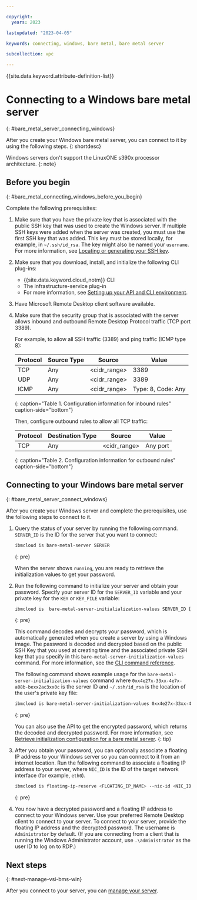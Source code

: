 ```yaml
---

copyright:
  years: 2023

lastupdated: "2023-04-05"

keywords: connecting, windows, bare metal, bare metal server

subcollection: vpc

---
```


{{site.data.keyword.attribute-definition-list}}

# Connecting to a Windows bare metal server
{: #bare_metal_server_connecting_windows}

After you create your Windows bare metal server, you can connect to it by using the following steps.
{: shortdesc}

Windows servers don't support the LinuxONE s390x processor architecture.
{: note}

## Before you begin
{: #bare_metal_connecting_windows_before_you_begin}

Complete the following prerequisites:

1. Make sure that you have the private key that is associated with the public SSH key that was used to create the Windows server. If multiple SSH keys were added when the server was created, you must use the first SSH key that was added. This key must be stored locally, for example, in `~/.ssh/id_rsa`. The key might also be named your `username`. For more information, see [Locating or generating your SSH key](/docs/vpc?topic=vpc-ssh-keys#locating-ssh-keys).
1. Make sure that you download, install, and initialize the following CLI plug-ins:
    * {{site.data.keyword.cloud_notm}} CLI
    * The infrastructure-service plug-in
    * For more information, see [Setting up your API and CLI environment](/docs/vpc?topic=vpc-set-up-environment#cli-prerequisites-setup).
1. Have Microsoft Remote Desktop client software available.
1. Make sure that the security group that is associated with the server allows inbound and outbound Remote Desktop Protocol traffic (TCP port 3389).

   For example, to allow all SSH traffic (3389) and ping traffic (ICMP type 8):

   | Protocol | Source Type | Source | Value |
   |-----------|------|------|------|
   | TCP| Any | <cidr_range> | 3389 |
   | UDP| Any | <cidr_range> | 3389 |
   | ICMP | Any | <cidr_range> | Type: 8, Code: Any|
   {: caption="Table 1. Configuration information for inbound rules" caption-side="bottom"}

   Then, configure outbound rules to allow all TCP traffic:

   | Protocol | Destination Type | Source | Value |
   |-----------|------|------|------|
   | TCP| Any | <cidr_range> | Any port|
   {: caption="Table 2. Configuration information for outbound rules" caption-side="bottom"}

## Connecting to your Windows bare metal server
{: #bare_metal_server_connect_windows}

After you create your Windows server and complete the prerequisites, use the following steps to connect to it.

1. Query the status of your server by running the following command. `SERVER_ID` is the ID for the server that you want to connect:

   ```sh
   ibmcloud is bare-metal-server SERVER
   ```
   {: pre}

    When the server shows `running`, you are ready to retrieve the initialization values to get your password.

2. Run the following command to initialize your server and obtain your password. Specify your server ID for the `SERVER_ID` variable and your private key for the `KEY` or `KEY_FILE` variable:

   ```sh
   ibmcloud is  bare-metal-server-initialialization-values SERVER_ID [--private-key (KEY | @KEY_FILE)]
   ```
   {: pre}

   This command decodes and decrypts your password, which is automatically generated when you create a server by using a Windows image. The password is decoded and decrypted based on the public SSH Key that you used at creating time and the associated private SSH key that you specify in this `bare-metal-server-initialization-values` command. For more information, see the [CLI command reference](/docs/vpc?topic=vpc-infrastructure-cli-plugin-vpc-reference#bare-metal-server-initialization-values).

   The following command shows example usage for the `bare-metal-server-initialization-values` command where `0xx4e27x-33xx-4e7x-a08b-bexx2ac3xx0c` is the server ID and `~/.ssh/id_rsa` is the location of the user's private key file:

   ```sh
   ibmcloud is bare-metal-server-initialization-values 0xx4e27x-33xx-4e7x-a08b-bexx2ac3xx0c --private-key @~/.ssh/id_rsa
    ```
   {: pre}

   You can also use the API to get the encrypted password, which returns the decoded and decrypted password. For more information, see [Retrieve initialization configuration for a bare metal server](/apidocs/vpc/latest#get-bare-metal-server-initialization).
   {: tip}

3. After you obtain your password, you can optionally associate a floating IP address to your Windows server so you can connect to it from an internet location. Run the following command to associate a floating IP address to your server, where `NIC_ID` is the ID of the target network interface (for example, `eth0`).

   ```sh
   ibmcloud is floating-ip-reserve <FLOATING_IP_NAME> --nic-id <NIC_ID>
   ```
   {: pre}

4. You now have a decrypted password and a floating IP address to connect to your Windows server. Use your preferred Remote Desktop client to connect to your server. To connect to your server, provide the floating IP address and the decrypted password. The username is `Administrator` by default. (If you are connecting from a client that is running the Windows Administrator account, use `.\administrator` as the user ID to log on to RDP.)

## Next steps
{: #next-manage-vsi-bms-win}

After you connect to your server, you can [manage your server](/docs/vpc?topic=vpc-managing-bare-metal-servers).
